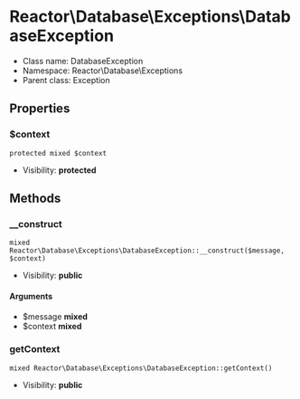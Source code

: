 Reactor\Database\Exceptions\DatabaseException
===============






* Class name: DatabaseException
* Namespace: Reactor\Database\Exceptions
* Parent class: Exception





Properties
----------


### $context

    protected mixed $context





* Visibility: **protected**


Methods
-------


### __construct

    mixed Reactor\Database\Exceptions\DatabaseException::__construct($message, $context)





* Visibility: **public**


#### Arguments
* $message **mixed**
* $context **mixed**



### getContext

    mixed Reactor\Database\Exceptions\DatabaseException::getContext()





* Visibility: **public**



